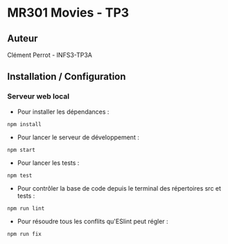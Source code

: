 # MR301 Movies - TP3

## Auteur

Clément Perrot - INFS3-TP3A

## Installation / Configuration

### Serveur web local

* Pour installer les dépendances :
```
npm install
```

* Pour lancer le serveur de développement :
```
npm start
```

* Pour lancer les tests :
```
npm test
```

* Pour contrôler la base de code depuis le terminal des répertoires src et tests :
```
npm run lint
```

* Pour résoudre tous les conflits qu'ESlint peut régler :
```
npm run fix
```

